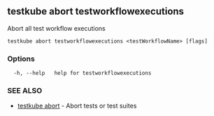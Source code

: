## testkube abort testworkflowexecutions

Abort all test workflow executions

```
testkube abort testworkflowexecutions <testWorkflowName> [flags]
```

### Options

```
  -h, --help   help for testworkflowexecutions
```

### SEE ALSO

* [testkube abort](testkube_abort.md)	 - Abort tests or test suites

